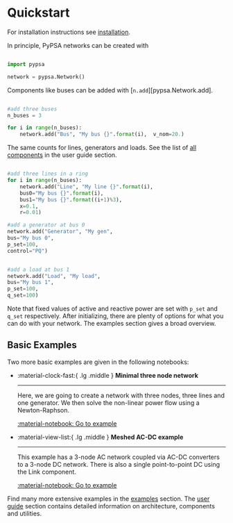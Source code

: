 # Quickstart

For installation instructions see [installation](installation.md).

In principle, PyPSA networks can be created with

``` python

import pypsa

network = pypsa.Network()
```

Components like buses can be added with [`n.add`][pypsa.Network.add].

``` python

#add three buses
n_buses = 3

for i in range(n_buses):
    network.add("Bus", "My bus {}".format(i),  v_nom=20.)
```

The same counts for lines, generators and loads. See the list of [all components](../user-guide/components.md) in the user guide section.

``` python

#add three lines in a ring
for i in range(n_buses):
    network.add("Line", "My line {}".format(i),
    bus0="My bus {}".format(i),
    bus1="My bus {}".format((i+1)%3),
    x=0.1,
    r=0.01)

#add a generator at bus 0
network.add("Generator", "My gen",
bus="My bus 0",
p_set=100,
control="PQ")


#add a load at bus 1
network.add("Load", "My load",
bus="My bus 1",
p_set=100,
q_set=100)

```

Note that fixed values of active and reactive power are set with `p_set` and `q_set` respectively. After initializing, there are plenty of options for what you can do with your network. The examples section gives a broad overview.

## Basic Examples

Two more basic examples are given in the following notebooks:

<div class="grid cards" markdown>

-   :material-clock-fast:{ .lg .middle } **Minimal three node network**

    ---

    Here, we are going to create a network with three nodes, three lines and one generator. We then solve the non-linear power flow using a Newton-Raphson. 
    
    [:material-notebook: Go to example](../examples/minimal_example_pf.ipynb)

-   :material-view-list:{ .lg .middle } **Meshed AC-DC example**

    ---

    This example has a 3-node AC network coupled via AC-DC converters to a 3-node DC network. There is also a single point-to-point DC using the Link component.

    [:material-notebook: Go to example](../examples/ac-dc-lopf.ipynb)

</div>


Find many more extensive examples in the [examples](examples.md) section. The [user guide](user-guide.md) section contains detailed information on architecture, components and utilities.

